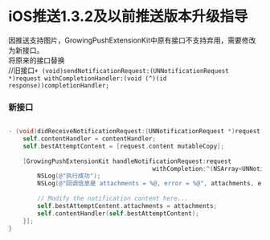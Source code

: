 # iOS推送1.3.2及以前推送版本升级指导

因推送支持图片，GrowingPushExtensionKit中原有接口不支持弃用，需要修改为新接口。  
将原来的接口替换  
//旧接口`+ (void)sendNotificationRequest:(UNNotificationRequest *)request withCompletionHandler:(void (^)(id response))completionHandler;`

### 新接口

```objectivec

- (void)didReceiveNotificationRequest:(UNNotificationRequest *)request withContentHandler:(void (^)(UNNotificationContent * _Nonnull))contentHandler {
    self.contentHandler = contentHandler;
    self.bestAttemptContent = [request.content mutableCopy];
 
    [GrowingPushExtensionKit handleNotificationRequest:request
                                        withCompletion:^(NSArray<UNNotificationAttachment *> * _Nullable attachments, NSArray<NSError *> * _Nullable errors) {
        NSLog(@"执行成功");
        NSLog(@"回调信息是 attachments = %@, error = %@", attachments, errors);
        
        // Modify the notification content here...
        self.bestAttemptContent.attachments = attachments;
        self.contentHandler(self.bestAttemptContent);
    }];
}
```

